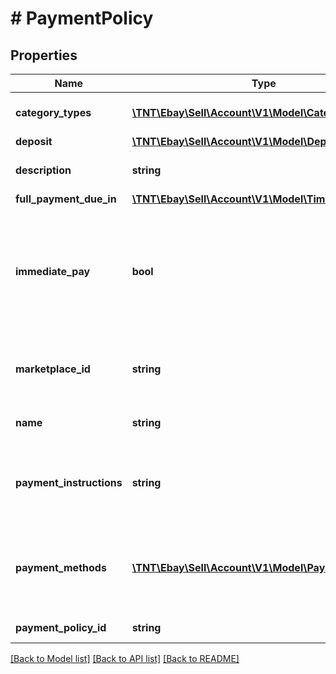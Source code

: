 # # PaymentPolicy

## Properties

Name | Type | Description | Notes
------------ | ------------- | ------------- | -------------
**category_types** | [**\TNT\Ebay\Sell\Account\V1\Model\CategoryType[]**](CategoryType.md) | This container indicates whether the fulfillment policy applies to motor vehicle listings, or if it applies to non-motor vehicle listings. | [optional]
**deposit** | [**\TNT\Ebay\Sell\Account\V1\Model\Deposit**](Deposit.md) |  | [optional]
**description** | **string** | A seller-defined description of the payment policy. This description is only for the seller&#39;s use, and is not exposed on any eBay pages.  &lt;br/&gt;&lt;br/&gt;&lt;b&gt;Max length&lt;/b&gt;: 250 | [optional]
**full_payment_due_in** | [**\TNT\Ebay\Sell\Account\V1\Model\TimeDuration**](TimeDuration.md) |  | [optional]
**immediate_pay** | **bool** | If this field is returned as &lt;code&gt;true&lt;/code&gt;, immediate payment is required from the buyer for: &lt;ul&gt;&lt;li&gt;A fixed-price item&lt;/li&gt;&lt;li&gt;An auction item where the buyer uses the &#39;Buy it Now&#39; option&lt;/li&gt;&lt;li&gt;A deposit for a motor vehicle listing&lt;/li&gt;&lt;/ul&gt;&lt;br /&gt;It is possible for the seller to set this field as &lt;code&gt;true&lt;/code&gt; in the payment business policy, but it will not apply in some scenarios. For example, immediate payment is not applicable for auction listings that have a winning bidder, for buyer purchases that involve the Best Offer feature, or for transactions that happen offline between the buyer and seller. | [optional]
**marketplace_id** | **string** | The ID of the eBay marketplace to which the payment business policy applies. For implementation help, refer to &lt;a href&#x3D;&#39;https://developer.ebay.com/api-docs/sell/account/types/ba:MarketplaceIdEnum&#39;&gt;eBay API documentation&lt;/a&gt; | [optional]
**name** | **string** | A seller-defined name for this fulfillment policy. Names must be unique for policies assigned to the same marketplace. &lt;br/&gt;&lt;br/&gt;&lt;b&gt;Max length&lt;/b&gt;: 64 | [optional]
**payment_instructions** | **string** | Although this field may be returned for some older payment business policies, payment instructions are no longer supported by payment business policies. If this field is returned, it can be ignored and these payment instructions will not appear in any listings that use the corresponding business policy. &lt;br/&gt;&lt;br/&gt;&lt;b&gt;Max length&lt;/b&gt;: 1000 | [optional]
**payment_methods** | [**\TNT\Ebay\Sell\Account\V1\Model\PaymentMethod[]**](PaymentMethod.md) | This container is returned to show the payment methods that are accepted for the payment business policy.  &lt;br&gt;&lt;br&gt;Sellers do not have to specify any electronic payment methods for listings, so this array will often be returned empty unless the payment business policy is intended for motor vehicle listings or other items in categories where offline payments are required or supported. | [optional]
**payment_policy_id** | **string** | A unique eBay-assigned ID for a payment business policy. This ID is generated when the policy is created. | [optional]

[[Back to Model list]](../../README.md#models) [[Back to API list]](../../README.md#endpoints) [[Back to README]](../../README.md)
